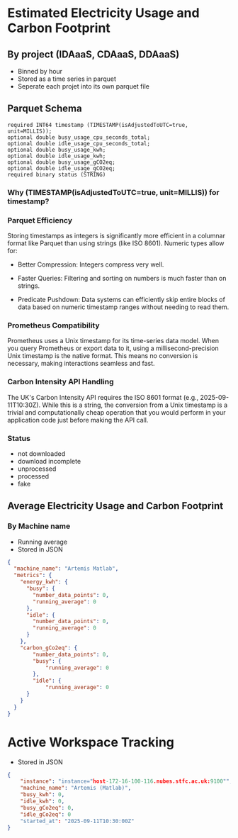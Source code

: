 # Estimated Electricity Usage and Carbon Footprint
## By project (IDAaaS, CDAaaS, DDAaaS)
* Binned by hour
* Stored as a time series in parquet
* Seperate each projet into its own parquet file
## Parquet Schema
```parquet-schema
required INT64 timestamp (TIMESTAMP(isAdjustedToUTC=true, unit=MILLIS));
optional double busy_usage_cpu_seconds_total;
optional double idle_usage_cpu_seconds_total;
optional double busy_usage_kwh;
optional double idle_usage_kwh;
optional double busy_usage_gCO2eq;
optional double idle_usage_gCO2eq;
required binary status (STRING)
```

### Why (TIMESTAMP(isAdjustedToUTC=true, unit=MILLIS)) for timestamp?
### Parquet Efficiency 
Storing timestamps as integers is significantly more efficient in a columnar format like Parquet than using strings (like ISO 8601). Numeric types allow for:

* Better Compression: Integers compress very well.

* Faster Queries: Filtering and sorting on numbers is much faster than on strings.

* Predicate Pushdown: Data systems can efficiently skip entire blocks of data based on numeric timestamp ranges without needing to read them.

### Prometheus Compatibility

Prometheus uses a Unix timestamp for its time-series data model. When you query Prometheus or export data to it, using a millisecond-precision Unix timestamp is the native format. This means no conversion is necessary, making interactions seamless and fast.

### Carbon Intensity API Handling

The UK's Carbon Intensity API requires the ISO 8601 format (e.g., 2025-09-11T10:30Z). While this is a string, the conversion from a Unix timestamp is a trivial and computationally cheap operation that you would perform in your application code just before making the API call.

### Status
* not downloaded
* download incomplete
* unprocessed
* processed
* fake

## Average Electricity Usage and Carbon Footprint
### By Machine name
* Running average
* Stored in JSON

```json
{
  "machine_name": "Artemis Matlab",
  "metrics": {
    "energy_kwh": {
      "busy": {
        "number_data_points": 0,
        "running_average": 0
      },
      "idle": {
        "number_data_points": 0,
        "running_average": 0
      }
    },
    "carbon_gCo2eq": {
        "number_data_points": 0,
        "busy": {
            "running_average": 0
        },
        "idle": {
            "running_average": 0
      }
    }
  }
}
```

# Active Workspace Tracking

* Stored in JSON
```json
{
    "instance": "instance="host-172-16-100-116.nubes.stfc.ac.uk:9100"",
    "machine_name": "Artemis (Matlab)",
    "busy_kwh": 0,
    "idle_kwh": 0,
    "busy_gCo2eq": 0,
    "idle_gCo2eq": 0
    "started_at": "2025-09-11T10:30:00Z"
}
```